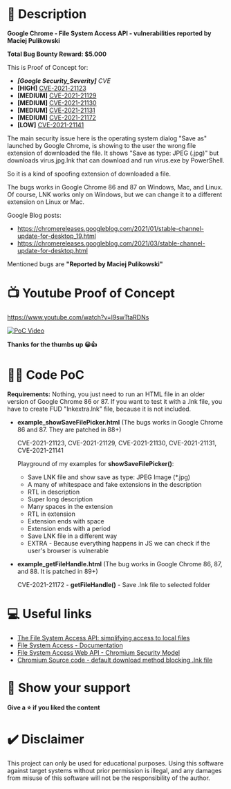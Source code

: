 # 📝 Description

**Google Chrome - File System Access API - vulnerabilities reported by Maciej Pulikowski**

**Total Bug Bounty Reward: $5.000**

This is Proof of Concept for:

* ***[Google Security_Severity]** CVE*
* **[HIGH]** [CVE-2021-21123](https://cve.mitre.org/cgi-bin/cvename.cgi?name=CVE-2021-21123)
* **[MEDIUM]** [CVE-2021-21129](https://cve.mitre.org/cgi-bin/cvename.cgi?name=CVE-2021-21129)
* **[MEDIUM]** [CVE-2021-21130](https://cve.mitre.org/cgi-bin/cvename.cgi?name=CVE-2021-21130)
* **[MEDIUM]** [CVE-2021-21131](https://cve.mitre.org/cgi-bin/cvename.cgi?name=CVE-2021-21131)
* **[MEDIUM]** [CVE-2021-21172](https://cve.mitre.org/cgi-bin/cvename.cgi?name=CVE-2021-21172)
* **[LOW]** [CVE-2021-21141](https://cve.mitre.org/cgi-bin/cvename.cgi?name=CVE-2021-21141)
  
The main security issue here is the operating system dialog "Save as" launched by Google Chrome, is showing to the user the wrong file extension of downloaded the file. It shows "Save as type: JPEG (.jpg)" but downloads virus.jpg.lnk that can download and run virus.exe by PowerShell. 

So it is a kind of spoofing extension of downloaded a file.

The bugs works in Google Chrome 86 and 87 on Windows, Mac, and Linux.
Of course, LNK works only on Windows, but we can change it to a different extension on Linux or Mac.

Google Blog posts:

* https://chromereleases.googleblog.com/2021/01/stable-channel-update-for-desktop_19.html
* https://chromereleases.googleblog.com/2021/03/stable-channel-update-for-desktop.html

Mentioned bugs are **"Reported by Maciej Pulikowski"**



# 📺 Youtube Proof of Concept

https://www.youtube.com/watch?v=l9swTtaRDNs

[![PoC Video](https://user-images.githubusercontent.com/12344862/111987402-7fcf6280-8b0f-11eb-8956-9868ac9a1866.png)](https://www.youtube.com/watch?v=l9swTtaRDNs)

**Thanks for the thumbs up 😀👍**

# 👨‍💻 Code PoC

**Requirements:** Nothing, you just need to run an HTML file in an older version of Google Chrome 86 or 87. If you want to test it with a .lnk file, you have to create FUD "lnkextra.lnk" file, because it is not included.


* **example_showSaveFilePicker.html** (The bugs works in Google Chrome 86 and 87. They are patched in 88+)

    CVE-2021-21123, CVE-2021-21129, CVE-2021-21130, CVE-2021-21131, CVE-2021-21141

    Playground of my examples for **showSaveFilePicker()**:
  * Save LNK file and show save as type: JPEG Image (*.jpg)
  * A many of whitespace and fake extensions in the description
  * RTL in description
  * Super long description
  * Many spaces in the extension
  * RTL in extension
  * Extension ends with space
  * Extension ends with a period
  * Save LNK file in a different way
  * EXTRA - Because everything happens in JS we can check if the user's browser is vulnerable

* **example_getFileHandle.html** (The bug works in Google Chrome 86, 87, and 88. It is patched in 89+)
  
  CVE-2021-21172 - **getFileHandle()** - Save .lnk file to selected folder 



# 💻 Useful links

- [The File System Access API: simplifying access to local files](https://web.dev/file-system-access/)
- [File System Access - Documentation](https://wicg.github.io/file-system-access/)
- [File System Access Web API - Chromium Security Model](https://docs.google.com/document/d/1NJFd-EWdUlQ7wVzjqcgXewqC5nzv_qII4OvlDtK6SE8)
- [Chromium Source code - default download method blocking .lnk file](https://source.chromium.org/chromium/chromium/src/+/master:net/base/filename_util_internal.cc;drc=1c58af32060fa0ef3cfd4037fdc7913092d16ba2;l=155?q=%20EnsureSafeExtension&ss=chromium)

# 🤝 Show your support

**Give a ⭐️ if you liked the content**

# ✔️ Disclaimer
This project can only be used for educational purposes. Using this software against target systems without prior permission is illegal, and any damages from misuse of this software will not be the responsibility of the author.
